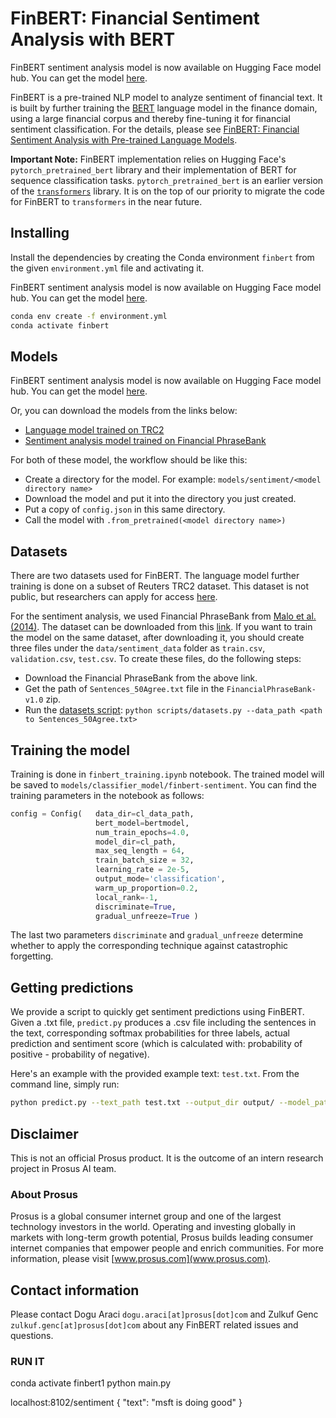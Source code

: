 # FinBERT: Financial Sentiment Analysis with BERT

FinBERT sentiment analysis model is now available on Hugging Face model hub. You can get the model [here](https://huggingface.co/ProsusAI/finbert).

FinBERT is a pre-trained NLP model to analyze sentiment of financial text. It is built by further training
the [BERT](https://arxiv.org/pdf/1810.04805.pdf) language model in the finance domain, using a large financial corpus and thereby fine-tuning
it for financial sentiment classification. For the details, please see
[FinBERT: Financial Sentiment Analysis with Pre-trained Language Models](https://arxiv.org/pdf/1908.10063.pdf).

**Important Note:**
FinBERT implementation relies on Hugging Face's `pytorch_pretrained_bert` library and their implementation of BERT for sequence classification tasks. `pytorch_pretrained_bert` is an earlier version of the [`transformers`](https://github.com/huggingface/transformers) library. It is on the top of our priority to migrate the code for FinBERT to `transformers` in the near future.

## Installing

Install the dependencies by creating the Conda environment `finbert` from the given `environment.yml` file and
activating it.

FinBERT sentiment analysis model is now available on Hugging Face model hub. You can get the model [here](https://huggingface.co/ProsusAI/finbert).

```bash
conda env create -f environment.yml
conda activate finbert
```

## Models

FinBERT sentiment analysis model is now available on Hugging Face model hub. You can get the model [here](https://huggingface.co/ProsusAI/finbert).

Or, you can download the models from the links below:

- [Language model trained on TRC2](https://prosus-public.s3-eu-west-1.amazonaws.com/finbert/language-model/pytorch_model.bin)
- [Sentiment analysis model trained on Financial PhraseBank](https://prosus-public.s3-eu-west-1.amazonaws.com/finbert/finbert-sentiment/pytorch_model.bin)

For both of these model, the workflow should be like this:

- Create a directory for the model. For example: `models/sentiment/<model directory name>`
- Download the model and put it into the directory you just created.
- Put a copy of `config.json` in this same directory.
- Call the model with `.from_pretrained(<model directory name>)`

## Datasets

There are two datasets used for FinBERT. The language model further training is done on a subset of Reuters TRC2
dataset. This dataset is not public, but researchers can apply for access
[here](https://trec.nist.gov/data/reuters/reuters.html).

For the sentiment analysis, we used Financial PhraseBank from [Malo et al. (2014)](https://www.researchgate.net/publication/251231107_Good_Debt_or_Bad_Debt_Detecting_Semantic_Orientations_in_Economic_Texts).
The dataset can be downloaded from this [link](https://www.researchgate.net/profile/Pekka_Malo/publication/251231364_FinancialPhraseBank-v10/data/0c96051eee4fb1d56e000000/FinancialPhraseBank-v10.zip?origin=publication_list).
If you want to train the model on the same dataset, after downloading it, you should create three files under the
`data/sentiment_data` folder as `train.csv`, `validation.csv`, `test.csv`.
To create these files, do the following steps:

- Download the Financial PhraseBank from the above link.
- Get the path of `Sentences_50Agree.txt` file in the `FinancialPhraseBank-v1.0` zip.
- Run the [datasets script](scripts/datasets.py):
  `python scripts/datasets.py --data_path <path to Sentences_50Agree.txt>`

## Training the model

Training is done in `finbert_training.ipynb` notebook. The trained model will
be saved to `models/classifier_model/finbert-sentiment`. You can find the training parameters in the notebook as follows:

```python
config = Config(   data_dir=cl_data_path,
                   bert_model=bertmodel,
                   num_train_epochs=4.0,
                   model_dir=cl_path,
                   max_seq_length = 64,
                   train_batch_size = 32,
                   learning_rate = 2e-5,
                   output_mode='classification',
                   warm_up_proportion=0.2,
                   local_rank=-1,
                   discriminate=True,
                   gradual_unfreeze=True )
```

The last two parameters `discriminate` and `gradual_unfreeze` determine whether to apply the corresponding technique
against catastrophic forgetting.

## Getting predictions

We provide a script to quickly get sentiment predictions using FinBERT. Given a .txt file, `predict.py` produces a .csv file including the sentences in the text, corresponding softmax probabilities for three labels, actual prediction and sentiment score (which is calculated with: probability of positive - probability of negative).

Here's an example with the provided example text: `test.txt`. From the command line, simply run:

```bash
python predict.py --text_path test.txt --output_dir output/ --model_path models/classifier_model/finbert-sentiment
```

## Disclaimer

This is not an official Prosus product. It is the outcome of an intern research project in Prosus AI team.

### About Prosus

Prosus is a global consumer internet group and one of the largest technology investors in the world. Operating and
investing globally in markets with long-term growth potential, Prosus builds leading consumer internet companies that empower people and enrich communities.
For more information, please visit [www.prosus.com](www.prosus.com).

## Contact information

Please contact Dogu Araci `dogu.araci[at]prosus[dot]com` and Zulkuf Genc `zulkuf.genc[at]prosus[dot]com` about
any FinBERT related issues and questions.

### RUN IT

conda activate finbert1
python main.py

localhost:8102/sentiment
{
"text": "msft is doing good"
}
